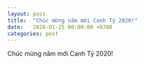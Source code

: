 ```yaml
---
layout: post
title:  "Chúc mừng năm mới Canh Tý 2020!"
date:   2020-01-25 00:00:00 +0700
categories: post
---
```

Chúc mừng năm mới Canh Tý 2020!
